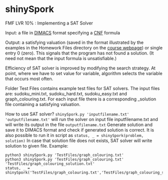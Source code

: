 # shinySpork
FMF LVR 10% : Implementing a SAT Solver

Input: a file in <a href='http://www.satcompetition.org/2009/format-benchmarks2009.html'>DIMACS</a> format specifying a <a href='https://en.wikipedia.org/wiki/Conjunctive_normal_form'>CNF</a> formula

Output: a satisfying valuation (saved in the format illustrated by the examples in the Homework Files directory on the <a href='https://ucilnica.fmf.uni-lj.si/course/view.php?id=252at-benchmarks2009.html'>course webpage</a>) or  single entry 0 (zero). This signals that the program has not found a solution. (It need not mean that the input formula is unsatisfiable.) 

Efficiency of SAT solver is improved by modifying the search strategy. At point, where we have to set value for variable, algorithm selects the variable that occurs most often.

Folder Test Files contains example test files for SAT solvers. The input files are: sudoku_mini.txt, sudoku_hard.txt, sudoku_easy.txt and graph_colouring.txt. For each input file there is a corresponding _solution file containing
a satisfying valuation.

How to use SAT solver?
<code>shinySpork.py 'inputfilename.txt' 'outputfilename.txt'</code> will run the solver on input file inputfilename.txt and will write its output in the file <code>outputfilename.txt</code> 
Generate solution and save it to DIMACS format and check if generated solution is correct. It is also possible to run it in script as <code>status, _ = shinySpork(problem, solution)</code> In case that solution file does not exists, SAT solver will write solution to given file.
Example:
<pre><code>python3 shinySpork.py 'TestFiles/graph_colouring.txt'
python3 shinySpork.py 'TestFiles/graph_colouring.txt' 'TestFiles/graph_colouring_solution.txt'
status, _ = shinySpork('TestFiles/graph_colouring.txt','TestFiles/graph_colouring_solution.txt')</code></pre>
